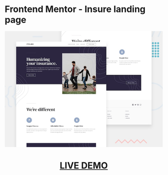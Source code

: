 # Frontend Mentor - Insure landing page

![Design preview for the Insure landing page coding challenge](./design/desktop-preview.jpg)

[<h1 align="center">**LIVE DEMO**</h1>](https://insure-landing-page-fv.netlify.app/)
